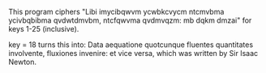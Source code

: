 This program ciphers "Libi imycibqwvm ycwbkcvycm ntcmvbma ycivbqbibma qvdwtdmvbm, ntcfqwvma qvdmvqzm: mb dqkm dmzai" for keys 1-25 (inclusive).

key = 18 turns this into: Data aequatione quotcunque fluentes quantitates involvente, fluxiones invenire: et vice versa, which was written by Sir Isaac Newton. 